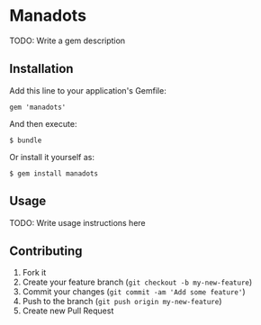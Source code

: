 # Manadots

TODO: Write a gem description

## Installation

Add this line to your application's Gemfile:

    gem 'manadots'

And then execute:

    $ bundle

Or install it yourself as:

    $ gem install manadots

## Usage

TODO: Write usage instructions here

## Contributing

1. Fork it
2. Create your feature branch (`git checkout -b my-new-feature`)
3. Commit your changes (`git commit -am 'Add some feature'`)
4. Push to the branch (`git push origin my-new-feature`)
5. Create new Pull Request
